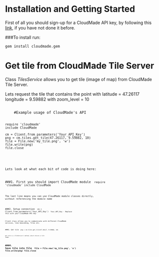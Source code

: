 Installation and Getting Started
=============

First of all you should sign-up for a CloudMade API key, by following this [link][], if you have not done it before.

###To install run:

	gem install cloudmade.gem



Get tile from CloudMade Tile Server
=============

Class _TilesService_ allows you to get tile (image of map) from CloudMade Tile Server.

Lets request the tile that contains the point with latitude = 47.26117 longitude = 9.59882 with zoom_level = 10

<code>
	#Example usage of CloudMade's API

	require 'cloudmade'
	include CloudMade

	cm = Client.from_parameters('Your_API_Key')
	png = cm.tiles.get_tile(47.26117, 9.59882, 10)
	file = File.new('my_tile.png', 'w')
	file.write(png)
	file.close
<code>

Lets look at what each bit of code is doing here:

###1. First you should import CloudMade module
<code>
	require 'cloudmade'
	include CloudMade
<code>

The last line means you can use CloudMade module classes directly, without referencing the module name

###2. Setup connection
<code>
	cm = Client.from_parameters('Your_API_Key')
<code>
Your_API_Key - Replace this with your CloudMade API key

Client class allows you to communicate with different CloudMade services, like Geocoding, Tiles etc.

###3. Get tile
<code>
	png = cm.tiles.get_tile(47.26117, 9.59882, 10)
<code>

_get_tile_ is a TileService's method, which returns a tile image.

###4. Save tile into file
<code>
	file = File.new('my_tile.png', 'w')
	file.write(png)
	file.close
<code>
=======


[link]: http://account.cloudmade.com/register
